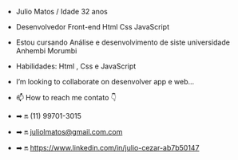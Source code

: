 -    Julio Matos /  Idade 32 anos 
-    Desenvolvedor Front-end Html Css JavaScript
-    Estou cursando Análise e desenvolvimento de siste universidade Anhembi Morumbi 
-    Habilidades: Html , Css e JavaScript
-    I’m looking to collaborate on desenvolver app e web...
- 📫 How to reach me contato 👇

- ➡ 🔛 (11) 99701-3015

- ➡ 🔛 juliolmatos@gmail.com.com

- ➡ 🔛 https://www.linkedin.com/in/julio-cezar-ab7b50147

<!---
JULIO-Cezarr/JULIO-Cezarr is a ✨ special ✨ repository because its `README.md` (this file) appears on your GitHub profile.
You can click the Preview link to take a look at your changes.
--->
